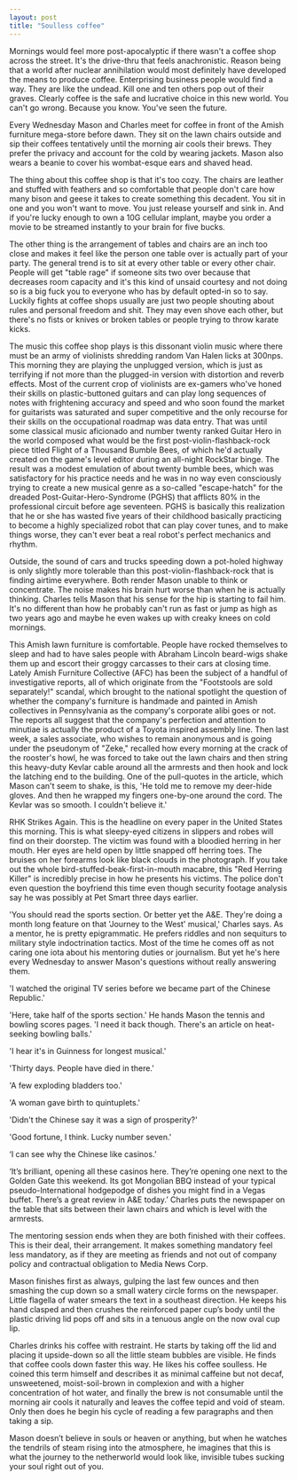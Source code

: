 ```yaml
---
layout: post
title: "Soulless coffee"
---
```


Mornings would feel more post-apocalyptic if there wasn't a coffee shop across the street. It's the drive-thru that feels anachronistic. Reason being that a world after nuclear annihilation would most definitely have developed the means to produce coffee. Enterprising business people would find a way. They are like the undead. Kill one and ten others pop out of their graves. Clearly coffee is the safe and lucrative choice in this new world. You can't go wrong. Because you know. You've seen the future.

Every Wednesday Mason and Charles meet for coffee in front of the Amish furniture mega-store before dawn. They sit on the lawn chairs outside and sip their coffees tentatively until the morning air cools their brews. They prefer the privacy and account for the cold by wearing jackets. Mason also wears a beanie to cover his wombat-esque ears and shaved head.

The thing about this coffee shop is that it's too cozy. The chairs are leather and stuffed with feathers and so comfortable that people don't care how many bison and geese it takes to create something this decadent. You sit in one and you won't want to move. You just release yourself and sink in. And if you're lucky enough to own a 10G cellular implant, maybe you order a movie to be streamed instantly to your brain for five bucks.

The other thing is the arrangement of tables and chairs are an inch too close and makes it feel like the person one table over is actually part of your party. The general trend is to sit at every other table or every other chair. People will get "table rage" if someone sits two over because that decreases room capacity and it's this kind of unsaid courtesy and not doing so is a big fuck you to everyone who has by default opted-in so to say. Luckily fights at coffee shops usually are just two people shouting about rules and personal freedom and shit. They may even shove each other, but there's no fists or knives or broken tables or people trying to throw karate kicks.

The music this coffee shop plays is this dissonant violin music where there must be an army of violinists shredding random Van Halen licks at 300nps. This morning they are playing the unplugged version, which is just as terrifying if not more than the plugged-in version with distortion and reverb effects. Most of the current crop of violinists are ex-gamers who've honed their skills on plastic-buttoned guitars and can play long sequences of notes with frightening accuracy and speed and who soon found the market for guitarists was saturated and super competitive and the only recourse for their skills on the occupational roadmap was data entry. That was until some classical music aficionado and number twenty ranked Guitar Hero in the world composed what would be the first post-violin-flashback-rock piece titled Flight of a Thousand Bumble Bees, of which he'd actually created on the game's level editor during an all-night RockStar binge. The result was a modest emulation of about twenty bumble bees, which was satisfactory for his practice needs and he was in no way even consciously trying to create a new musical genre as a so-called "escape-hatch" for the dreaded Post-Guitar-Hero-Syndrome (PGHS) that afflicts 80% in the professional circuit before age seventeen. PGHS is basically this realization that he or she has wasted five years of their childhood basically practicing to become a highly specialized robot that can play cover tunes, and to make things worse, they can't ever beat a real robot's perfect mechanics and rhythm.

Outside, the sound of cars and trucks speeding down a pot-holed highway is only slightly more tolerable than this post-violin-flashback-rock that is finding airtime everywhere. Both render Mason unable to think or concentrate. The noise makes his brain hurt worse than when he is actually thinking. Charles tells Mason that his sense for the hip is starting to fail him. It's no different than how he probably can't run as fast or jump as high as two years ago and maybe he even wakes up with creaky knees on cold mornings.

This Amish lawn furniture is comfortable. People have rocked themselves to sleep and had to have sales people with Abraham Lincoln beard-wigs shake them up and escort their groggy carcasses to their cars at closing time. Lately Amish Furniture Collective (AFC) has been the subject of a handful of investigative reports, all of which originate from the "Footstools are sold separately!" scandal, which brought to the national spotlight the question of whether the company's furniture is handmade and painted in Amish collectives in Pennsylvania as the company's corporate alibi goes or not. The reports all suggest that the company's perfection and attention to minutiae is actually the product of a Toyota inspired assembly line. Then last week, a sales associate, who wishes to remain anonymous and is going under the pseudonym of "Zeke," recalled how every morning at the crack of the rooster's howl, he was forced to take out the lawn chairs and then string this heavy-duty Kevlar cable around all the armrests and then hook and lock the latching end to the building. One of the pull-quotes in the article, which Mason can't seem to shake, is this, 'He told me to remove my deer-hide gloves. And then he wrapped my fingers one-by-one around the cord. The Kevlar was so smooth. I couldn't believe it.'

RHK Strikes Again. This is the headline on every paper in the United States this morning. This is what sleepy-eyed citizens in slippers and robes will find on their doorstep. The victim was found with a bloodied herring in her mouth. Her eyes are held open by little snapped off herring toes. The bruises on her forearms look like black clouds in the photograph. If you take out the whole bird-stuffed-beak-first-in-mouth macabre, this "Red Herring Killer" is incredibly precise in how he presents his victims. The police don't even question the boyfriend this time even though security footage analysis say he was possibly at Pet Smart three days earlier.

'You should read the sports section. Or better yet the A&E. They're doing a month long feature on that 'Journey to the West' musical,' Charles says. As a mentor, he is pretty epigrammatic. He prefers riddles and non sequiturs to military style indoctrination tactics. Most of the time he comes off as not caring one iota about his mentoring duties or journalism. But yet he's here every Wednesday to answer Mason's questions without really answering them.

'I watched the original TV series before we became part of the Chinese Republic.'

'Here, take half of the sports section.' He hands Mason the tennis and bowling scores pages. 'I need it back though. There's an article on heat-seeking bowling balls.'

'I hear it's in Guinness for longest musical.'

'Thirty days. People have died in there.'

'A few exploding bladders too.'

'A woman gave birth to quintuplets.'

'Didn't the Chinese say it was a sign of prosperity?'

'Good fortune, I think. Lucky number seven.'

‘I can see why the Chinese like casinos.’

‘It’s brilliant, opening all these casinos here. They’re opening one next to the Golden Gate this weekend. Its got Mongolian BBQ instead of your typical pseudo-International hodgepodge of dishes you might find in a Vegas buffet. There’s a great review in A&E today.’ Charles puts the newspaper on the table that sits between their lawn chairs and which is level with the armrests.

The mentoring session ends when they are both finished with their coffees. This is their deal, their arrangement. It makes something mandatory feel less mandatory, as if they are meeting as friends and not out of company policy and contractual obligation to Media News Corp.

Mason finishes first as always, gulping the last few ounces and then smashing the cup down so a small watery circle forms on the newspaper. Little flagella of water smears the text in a southeast direction. He keeps his hand clasped and then crushes the reinforced paper cup’s body until the plastic driving lid pops off and sits in a tenuous angle on the now oval cup lip.

Charles drinks his coffee with restraint. He starts by taking off the lid and placing it upside-down so all the little steam bubbles are visible. He finds that coffee cools down faster this way. He likes his coffee soulless. He coined this term himself and describes it as minimal caffeine but not decaf, unsweetened, moist-soil-brown in complexion and with a higher concentration of hot water, and finally the brew is not consumable until the morning air cools it naturally and leaves the coffee tepid and void of steam. Only then does he begin his cycle of reading a few paragraphs and then taking a sip.

Mason doesn’t believe in souls or heaven or anything, but when he watches the tendrils of steam rising into the atmosphere, he imagines that this is what the journey to the netherworld would look like, invisible tubes sucking your soul right out of you.